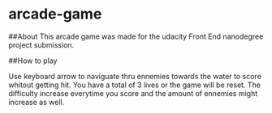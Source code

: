 arcade-game
===============================

##About
This arcade game was made for the udacity Front End nanodegree project submission. 

##How to play

Use keyboard arrow to naviguate thru ennemies towards the water to score whitout getting hit.
You have a total of 3 lives or the game will be reset.
The difficulty increase everytime you score and the amount of ennemies might increase as well.
